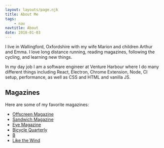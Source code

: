 ```yaml
---
layout: layouts/page.njk
title: About Me
tags:
    - nav
navtitle: About
date: 2018-01-03
---
```


I live in Wallingford, Oxfordshire with my wife Marion and children Arthur and Emma. I love long distance running, reading magazines, following the cycling, and learning new things.

In my day job I am a software engineer at Venture Harbour where I do many different things including React, Electron, Chrome Extension, Node, CI setup, performance, as well as CSS and HTML and vanilla JS.

## Magazines

Here are some of my favorite magazines:
- [Offscreen Magazine](https://www.offscreenmag.com/)
- [Sandwich Magazine](https://sandwichmagazine.com/)
- [Eye Magazine](https://twitter.com/eyemagazine)
- [Bicycle Quarterly](https://www.bikequarterly.com/)
- [B](http://magazine-b.com/en/)
- [Like the Wind](https://www.likethewindmagazine.com/)
